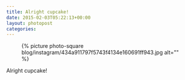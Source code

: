 ```yaml
---
title: Alright cupcake!
date: 2015-02-03T05:22:13+00:00
layout: photopost
categories:
---
```


<figure class="photo photo--square">
  {% picture photo-square blog/instagram/434a911797f5743f4134e160691ff943.jpg alt="" %}
</figure>

Alright cupcake!
